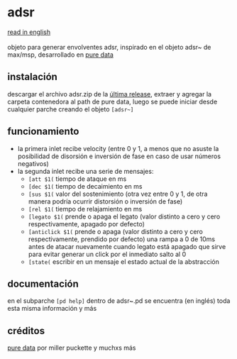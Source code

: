 # adsr
[read in english](https://github.com/teaecetyrannis/pd-adsr/blob/main/README_EN.md)
<br><br>
objeto para generar envolventes adsr, inspirado en el objeto adsr~ de max/msp, desarrollado en [pure data](https://github.com/pure-data/pure-data)


## instalación
descargar el archivo adsr.zip de la [última release](https://github.com/teaecetyrannis/pd-adsr/releases/tag/v1.0), extraer y agregar la carpeta contenedora al path de pure data, luego se puede iniciar desde cualquier parche creando el objeto `[adsr~]`


## funcionamiento
- la primera inlet recibe velocity (entre 0 y 1, a menos que no asuste la posibilidad de disorsión e inversión de fase en caso de usar números negativos)
- la segunda inlet recibe una serie de mensajes:
    - `[att $1(` tiempo de ataque en ms
    - `[dec $1(` tiempo de decaimiento en ms
    - `[sus $1(` valor del sostenimiento (otra vez entre 0 y 1, de otra manera podría ocurrir distorsión o inversión de fase)
    - `[rel $1(` tiempo de relajamiento en ms
    - `[legato $1(` prende o apaga el legato (valor distinto a cero y cero respectivamente, apagado por defecto)
    - `[anticlick $1(` prende o apaga (valor distinto a cero y cero respectivamente, prendido por defecto) una rampa a 0 de 10ms antes de atacar nuevamente cuando legato está apagado que sirve para evitar generar un click por el inmediato salto al 0
    - `[state(` escribir en un mensaje el estado actual de la abstracción


## documentación
en el subparche `[pd help]` dentro de adsr~.pd se encuentra (en inglés) toda esta misma información y más


## créditos
[pure data](https://github.com/pure-data/pure-data) por miller puckette y muchxs más
